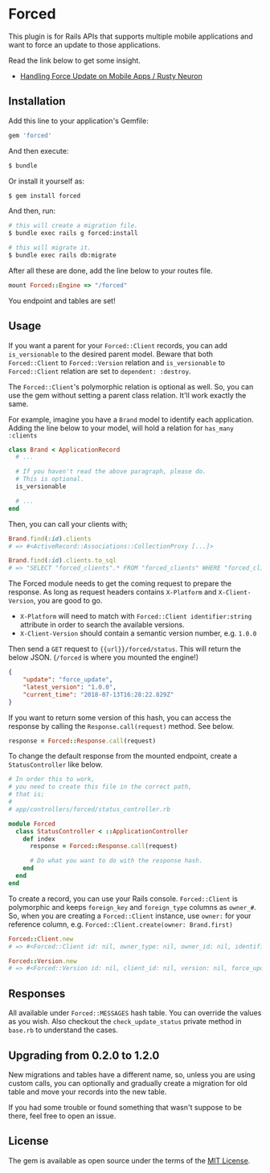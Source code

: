 # Forced

This plugin is for Rails APIs that supports multiple mobile applications and want to force an update to those applications.

Read the link below to get some insight.

* [Handling Force Update on Mobile Apps / Rusty Neuron](docs/handling-force-update-on-mobile-apps.md)

## Installation
Add this line to your application's Gemfile:

```ruby
gem 'forced'
```

And then execute:
```bash
$ bundle
```

Or install it yourself as:
```bash
$ gem install forced
```

And then, run:
```bash
# this will create a migration file.
$ bundle exec rails g forced:install

# this will migrate it.
$ bundle exec rails db:migrate
```

After all these are done, add the line below to your routes file.

```ruby
mount Forced::Engine => "/forced"
```

You endpoint and tables are set!

## Usage

If you want a parent for your `Forced::Client` records, you can add `is_versionable` to the desired parent model. Beware that both `Forced::Client` to `Forced::Version` relation and `is_versionable` to `Forced::Client` relation are set to `dependent: :destroy`.

The `Forced::Client`'s polymorphic relation is optional as well. So, you can use the gem without setting a parent class relation. It'll work exactly the same.

For example, imagine you have a `Brand` model to identify each application. Adding the line below to your model, will hold a relation for `has_many :clients`

```ruby
class Brand < ApplicationRecord
  # ...

  # If you haven't read the above paragraph, please do.
  # This is optional.
  is_versionable

  # ...
end
```

Then, you can call your clients with;

```ruby
Brand.find(:id).clients
# => #<ActiveRecord::Associations::CollectionProxy [...]>

Brand.find(:id).clients.to_sql
# => "SELECT "forced_clients".* FROM "forced_clients" WHERE "forced_clients"."owner_id" = :id AND "forced_clients"."owner_type" = 'Brand'"
```

The Forced module needs to get the coming request to prepare the response. As long as request headers contains `X-Platform` and `X-Client-Version`, you are good to go.

* `X-Platform` will need to match with `Forced::Client identifier:string` attribute in order to search the available versions.
* `X-Client-Version` should contain a semantic version number, e.g. `1.0.0`

Then send a `GET` request to `{{url}}/forced/status`. This will return the below JSON. (`/forced` is where you mounted the engine!)

```json
{
    "update": "force_update",
    "latest_version": "1.0.0",
    "current_time": "2018-07-13T16:28:22.829Z"
}
```

If you want to return some version of this hash, you can access the response by calling the `Response.call(request)` method. See below.

```ruby
response = Forced::Response.call(request)
```

To change the default response from the mounted endpoint, create a `StatusController` like below.

```ruby
# In order this to work,
# you need to create this file in the correct path,
# that is;
#
# app/controllers/forced/status_controller.rb

module Forced
  class StatusController < ::ApplicationController
    def index
      response = Forced::Response.call(request)

      # Do what you want to do with the response hash.
    end
  end
end
```

To create a record, you can use your Rails console. `Forced::Client` is polymorphic and keeps `foreign_key` and `foreign_type` columns as `owner_#`. So, when you are creating a `Forced::Client` instance, use `owner:` for your reference column, e.g. `Forced::Client.create(owner: Brand.first)`

```ruby
Forced::Client.new
# => #<Forced::Client id: nil, owner_type: nil, owner_id: nil, identifier: nil, deleted_at: nil, created_at: nil, updated_at: nil>

Forced::Version.new
# => #<Forced::Version id: nil, client_id: nil, version: nil, force_update: false, changelog: nil, deleted_at: nil, created_at: nil, updated_at: nil>
```

## Responses

All available under `Forced::MESSAGES` hash table. You can override the values as you wish. Also checkout the `check_update_status` private method in `base.rb` to understand the cases.

## Upgrading from 0.2.0 to 1.2.0

New migrations and tables have a different name, so, unless you are using custom calls, you can optionally and gradually create a migration for old table and move your records into the new table.

If you had some trouble or found something that wasn't suppose to be there, feel free to open an issue.

## License
The gem is available as open source under the terms of the [MIT License](https://opensource.org/licenses/MIT).
